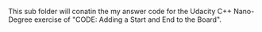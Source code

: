 This sub folder will conatin the my answer code for the Udacity C++ Nano-Degree exercise of "CODE: Adding a Start and End to the Board".  
